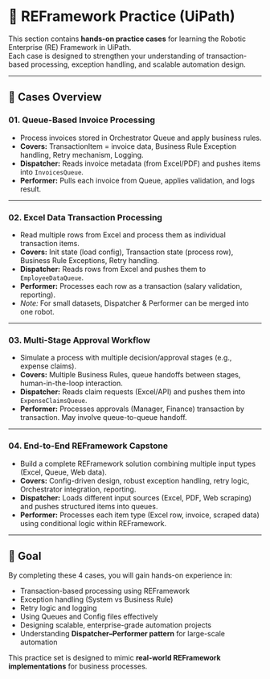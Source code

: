 # 📘 REFramework Practice (UiPath)

This section contains **hands-on practice cases** for learning the Robotic Enterprise (RE) Framework in UiPath.  
Each case is designed to strengthen your understanding of transaction-based processing, exception handling, and scalable automation design.

---

## 📂 Cases Overview

### 01. Queue-Based Invoice Processing
- Process invoices stored in Orchestrator Queue and apply business rules.  
- **Covers:** TransactionItem = invoice data, Business Rule Exception handling, Retry mechanism, Logging.  
- **Dispatcher:** Reads invoice metadata (from Excel/PDF) and pushes items into `InvoicesQueue`.  
- **Performer:** Pulls each invoice from Queue, applies validation, and logs result.  

---

### 02. Excel Data Transaction Processing
- Read multiple rows from Excel and process them as individual transaction items.  
- **Covers:** Init state (load config), Transaction state (process row), Business Rule Exceptions, Retry handling.  
- **Dispatcher:** Reads rows from Excel and pushes them to `EmployeeDataQueue`.  
- **Performer:** Processes each row as a transaction (salary validation, reporting).  
- *Note:* For small datasets, Dispatcher & Performer can be merged into one robot.  

---

### 03. Multi-Stage Approval Workflow
- Simulate a process with multiple decision/approval stages (e.g., expense claims).  
- **Covers:** Multiple Business Rules, queue handoffs between stages, human-in-the-loop interaction.  
- **Dispatcher:** Reads claim requests (Excel/API) and pushes them into `ExpenseClaimsQueue`.  
- **Performer:** Processes approvals (Manager, Finance) transaction by transaction. May involve queue-to-queue handoff.  

---

### 04. End-to-End REFramework Capstone
- Build a complete REFramework solution combining multiple input types (Excel, Queue, Web data).  
- **Covers:** Config-driven design, robust exception handling, retry logic, Orchestrator integration, reporting.  
- **Dispatcher:** Loads different input sources (Excel, PDF, Web scraping) and pushes structured items into queues.  
- **Performer:** Processes each item type (Excel row, invoice, scraped data) using conditional logic within REFramework.  

---

## 🎯 Goal
By completing these 4 cases, you will gain hands-on experience in:  
- Transaction-based processing using REFramework  
- Exception handling (System vs Business Rule)  
- Retry logic and logging  
- Using Queues and Config files effectively  
- Designing scalable, enterprise-grade automation projects  
- Understanding **Dispatcher–Performer pattern** for large-scale automation

This practice set is designed to mimic **real-world REFramework implementations** for business processes.
